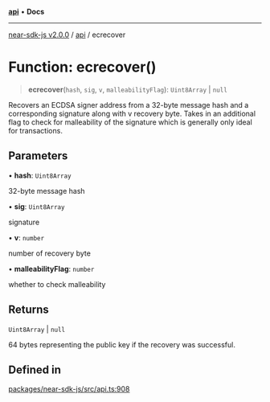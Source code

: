 [**api**](../README.md) • **Docs**

***

[near-sdk-js v2.0.0](../../packages.md) / [api](../README.md) / ecrecover

# Function: ecrecover()

> **ecrecover**(`hash`, `sig`, `v`, `malleabilityFlag`): `Uint8Array` \| `null`

Recovers an ECDSA signer address from a 32-byte message hash and a corresponding
signature along with v recovery byte. Takes in an additional flag to check for
malleability of the signature which is generally only ideal for transactions.

## Parameters

• **hash**: `Uint8Array`

32-byte message hash

• **sig**: `Uint8Array`

signature

• **v**: `number`

number of recovery byte

• **malleabilityFlag**: `number`

whether to check malleability

## Returns

`Uint8Array` \| `null`

64 bytes representing the public key if the recovery was successful.

## Defined in

[packages/near-sdk-js/src/api.ts:908](https://github.com/dim-daskalov/near-sdk-js/blob/c95f5e9eab115df82feb9d8dca403e7b9c8c9534/packages/near-sdk-js/src/api.ts#L908)
